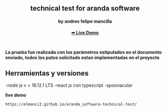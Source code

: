 <div align="center">

  <br />
  <br />

  <h2 align="center" color="red" > technical test for aranda software  </h2>
<h4> by  andres felipe mancilla  </h4>

<a href="https://elmanci2.github.io/aranda_software-technical-test/"><strong>➥ Live Demo</strong></a>

</div>

<br />

<strong>  La prueba fue realizada con los parámetros estipulados en el documento enviado, todos los putos solicitado estan implementadas en el proyecto </strong>

<div> 
    <h2>  Herramientas y versiones   </h2>

-node js  v =  18.12.1 LTS
-react js con typescript 
-spoonacular


</div>

<strong> live demo </strong>

```bash
https://elmanci2.github.io/aranda_software-technical-test/
```
